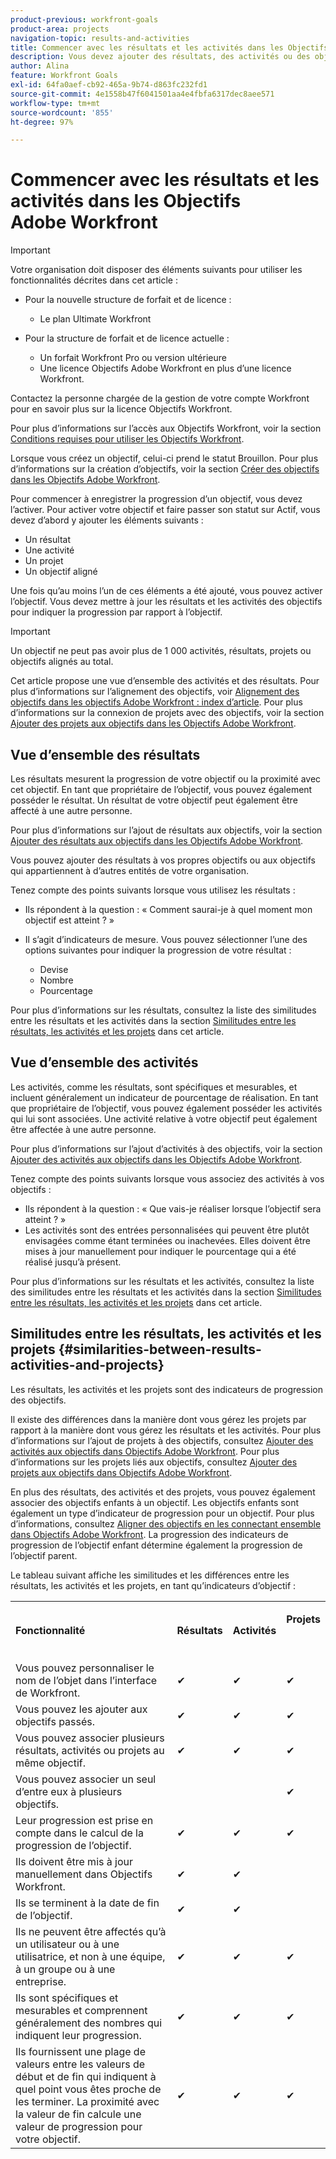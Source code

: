 ```yaml
---
product-previous: workfront-goals
product-area: projects
navigation-topic: results-and-activities
title: Commencer avec les résultats et les activités dans les Objectifs Adobe Workfront
description: Vous devez ajouter des résultats, des activités ou des objectifs alignés à un objectif pour pouvoir l’activer. Le statut de l’objectif est alors mis à jour, passant de Brouillon à Actif, et la progression de l’objectif commence à être enregistrée.
author: Alina
feature: Workfront Goals
exl-id: 64fa0aef-cb92-465a-9b74-d863fc232fd1
source-git-commit: 4e1558b47f6041501aa4e4fbfa6317dec8aee571
workflow-type: tm+mt
source-wordcount: '855'
ht-degree: 97%

---
```


# Commencer avec les résultats et les activités dans les Objectifs Adobe Workfront

>[!IMPORTANT]
>
>Votre organisation doit disposer des éléments suivants pour utiliser les fonctionnalités décrites dans cet article :
>
>* Pour la nouvelle structure de forfait et de licence :
>
>   * Le plan Ultimate Workfront
>    
>* Pour la structure de forfait et de licence actuelle :
>
>   * Un forfait Workfront Pro ou version ultérieure
>   * Une licence Objectifs Adobe Workfront en plus d’une licence Workfront.
>
>Contactez la personne chargée de la gestion de votre compte Workfront pour en savoir plus sur la licence Objectifs Workfront.
> 
>Pour plus d’informations sur l’accès aux Objectifs Workfront, voir la section [Conditions requises pour utiliser les Objectifs Workfront](/help/quicksilver/workfront-goals/goal-management/access-needed-for-wf-goals.md).

Lorsque vous créez un objectif, celui-ci prend le statut Brouillon. Pour plus d’informations sur la création d’objectifs, voir la section [Créer des objectifs dans les Objectifs Adobe Workfront](../../workfront-goals/goal-management/create-goals.md).

Pour commencer à enregistrer la progression d’un objectif, vous devez l’activer. Pour activer votre objectif et faire passer son statut sur Actif, vous devez d’abord y ajouter les éléments suivants :

* Un résultat
* Une activité
* Un projet
* Un objectif aligné

Une fois qu’au moins l’un de ces éléments a été ajouté, vous pouvez activer l’objectif. Vous devez mettre à jour les résultats et les activités des objectifs pour indiquer la progression par rapport à l’objectif.


>[!IMPORTANT]
>
> Un objectif ne peut pas avoir plus de 1 000 activités, résultats, projets ou objectifs alignés au total.</span>

Cet article propose une vue d’ensemble des activités et des résultats. Pour plus d’informations sur l’alignement des objectifs, voir [Alignement des objectifs dans les objectifs Adobe Workfront : index d’article](../../workfront-goals/goal-alignment/goal-alignment.md). Pour plus d’informations sur la connexion de projets avec des objectifs, voir la section [Ajouter des projets aux objectifs dans les Objectifs Adobe Workfront](../results-and-activities/connect-projects-to-goals-overview.md).

## Vue d’ensemble des résultats

<!--
<p> This will have additional types in the future - add another section for types?)</p>
-->

Les résultats mesurent la progression de votre objectif ou la proximité avec cet objectif. En tant que propriétaire de l’objectif, vous pouvez également posséder le résultat. Un résultat de votre objectif peut également être affecté à une autre personne.

Pour plus d’informations sur l’ajout de résultats aux objectifs, voir la section [Ajouter des résultats aux objectifs dans les Objectifs Adobe Workfront](../../workfront-goals/results-and-activities/add-results-to-goals.md).

Vous pouvez ajouter des résultats à vos propres objectifs ou aux objectifs qui appartiennent à d’autres entités de votre organisation.

Tenez compte des points suivants lorsque vous utilisez les résultats :

* Ils répondent à la question : « Comment saurai-je à quel moment mon objectif est atteint ? »
* Il s’agit d’indicateurs de mesure. Vous pouvez sélectionner l’une des options suivantes pour indiquer la progression de votre résultat :

  <!--
  this might change (jira, Salesforce, etc))
  -->

   * Devise
   * Nombre
   * Pourcentage

Pour plus d’informations sur les résultats, consultez la liste des similitudes entre les résultats et les activités dans la section [Similitudes entre les résultats, les activités et les projets](#similarities-between-results-activities-and-projects) dans cet article.

## Vue d’ensemble des activités

<!--
This will have additional types in the future - add another section for types?
-->

Les activités, comme les résultats, sont spécifiques et mesurables, et incluent généralement un indicateur de pourcentage de réalisation. En tant que propriétaire de l’objectif, vous pouvez également posséder les activités qui lui sont associées. Une activité relative à votre objectif peut également être affectée à une autre personne.

Pour plus d’informations sur l’ajout d’activités à des objectifs, voir la section [Ajouter des activités aux objectifs dans les Objectifs Adobe Workfront](../../workfront-goals/results-and-activities/add-activities-to-goals.md).

Tenez compte des points suivants lorsque vous associez des activités à vos objectifs :

* Ils répondent à la question : « Que vais-je réaliser lorsque l’objectif sera atteint ? »
* Les activités sont des entrées personnalisées qui peuvent être plutôt envisagées comme étant terminées ou inachevées. Elles doivent être mises à jour manuellement pour indiquer le pourcentage qui a été réalisé jusqu’à présent.

<!--
* You can associate the following activities with goals:

  <table style="table-layout:auto"> 
   <col> 
   <col> 
   <tbody> 
    <tr> 
     <td role="rowheader">Manual progress bar </td> 
     <td> <p>Custom entries that can be thought of more in terms of complete or incomplete. They must be manually updated.</p> </td> 
    </tr> 
    <tr> 
     <td role="rowheader"><p>Project</p></td> 
     <td> <p>Existing projects that you have at least permissions to View and are not in a status of Dead. They are updated automatically, based on the progress of their work items. </p> <p>The projects must exist before associating them with the goal. You can associate a project with multiple goals. For information about adding projects to goals, see <a href="../../workfront-goals/results-and-activities/connect-projects-to-goals-overview.md" class="MCXref xref">Add projects to goals in Adobe Workfront Goals</a>.</p>
     <p><span class="preview">In the Preview environment, projects are separate progress indicators, independent from activities. Adding projects to a goal in the Preview environment is different from adding activities. For more information, see <a href="../../workfront-goals/results-and-activities/connect-projects-to-goals-overview.md" class="MCXref xref">Add projects to goals in Adobe Workfront Goals</a>.</span></p>
      </td> 
    </tr> 
   </tbody> 
  </table>
-->
<!--drafted for goal redesign: For THE PRODUCTION RELEASE: remove the projects in this article altogether.-->

Pour plus d’informations sur les résultats et les activités, consultez la liste des similitudes entre les résultats et les activités dans la section [Similitudes entre les résultats, les activités et les projets](#similarities-between-results-activities-and-projects) dans cet article.

## Similitudes entre les résultats, les activités et les projets {#similarities-between-results-activities-and-projects}

Les résultats, les activités et les projets sont des indicateurs de progression des objectifs.

Il existe des différences dans la manière dont vous gérez les projets par rapport à la manière dont vous gérez les résultats et les activités. Pour plus d’informations sur l’ajout de projets à des objectifs, consultez [Ajouter des activités aux objectifs dans Objectifs Adobe Workfront](../../workfront-goals/results-and-activities/add-activities-to-goals.md). Pour plus d’informations sur les projets liés aux objectifs, consultez [Ajouter des projets aux objectifs dans Objectifs Adobe Workfront](../../workfront-goals/results-and-activities/connect-projects-to-goals-overview.md).

En plus des résultats, des activités et des projets, vous pouvez également associer des objectifs enfants à un objectif. Les objectifs enfants sont également un type d’indicateur de progression pour un objectif. Pour plus d’informations, consultez [Aligner des objectifs en les connectant ensemble dans Objectifs Adobe Workfront](../goal-alignment/align-goals-by-connecting-them.md). La progression des indicateurs de progression de l’objectif enfant détermine également la progression de l’objectif parent.

Le tableau suivant affiche les similitudes et les différences entre les résultats, les activités et les projets, en tant qu’indicateurs d’objectif :

<table style="table-layout:auto"> 
 <col> 
 <col> 
 <col> 
 <col> 
 <tbody> 
  <tr> 
   <td><b><p>Fonctionnalité</p></b></td> 
   <td><b><p>Résultats</p></b></td> 
   <td><b><p>Activités</p></b></td> 
   <td> <p><strong>Projets</strong> </p> <p> </p> </td> 
  </tr> 
  <tr> 
   <td><span style="font-weight: normal;">Vous pouvez personnaliser le nom de l’objet dans l’interface de Workfront.</span> </td> 
   <td>✔</td> 
   <td>✔</td> 
   <td>✔</td> 
  </tr> 
  <tr> 
   <td>Vous pouvez les ajouter aux objectifs passés.</td> 
   <td>✔</td> 
   <td>✔</td> 
   <td>✔</td> 
  </tr> 
  <tr> 
   <td>Vous pouvez associer plusieurs résultats, activités ou projets au même objectif. </td> 
   <td>✔</td> 
   <td>✔</td> 
   <td>✔</td> 
  </tr> 
  <tr> 
   <td>Vous pouvez associer un seul d’entre eux à plusieurs objectifs.</td> 
   <td> </td> 
   <td> </td> 
   <td>✔</td> 
  </tr> 
  <tr> 
   <td>Leur progression est prise en compte dans le calcul de la progression de l’objectif. </td> 
   <td>✔</td> 
   <td>✔</td> 
   <td>✔</td> 
  </tr> 
  <tr> 
   <td>Ils doivent être mis à jour manuellement dans Objectifs Workfront.</td> 
   <td>✔</td> 
   <td>✔</td> 
   <td> </td> 
  </tr> 
  <tr> 
   <td>Ils se terminent à la date de fin de l’objectif.</td> 
   <td>✔</td> 
   <td>✔</td> 
   <td> </td> 
  </tr> 
  <tr> 
   <td>Ils ne peuvent être affectés qu’à un utilisateur ou à une utilisatrice, et non à une équipe, à un groupe ou à une entreprise. </td> 
   <td>✔</td> 
   <td>✔</td> 
   <td>✔</td> 
  </tr> 
  <tr> 
   <td>Ils sont spécifiques et mesurables et comprennent généralement des nombres qui indiquent leur progression. </td> 
   <td>✔</td> 
   <td>✔</td> 
   <td>✔</td> 
  </tr> 
  <tr> 
   <td>Ils fournissent une plage de valeurs entre les valeurs de début et de fin qui indiquent à quel point vous êtes proche de les terminer. La proximité avec la valeur de fin calcule une valeur de progression pour votre objectif. </td> 
   <td>✔</td> 
   <td>✔</td> 
   <td>✔</td> 
  </tr> 
 </tbody> 
</table>
